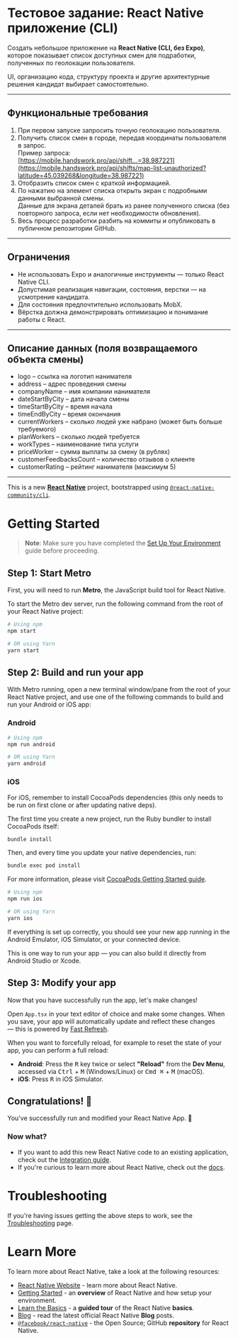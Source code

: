 # Тестовое задание: React Native приложение (CLI)

Создать небольшое приложение на **React Native (CLI, без Expo)**, которое показывает список доступных смен для подработки, полученных по геолокации пользователя.

UI, организацию кода, структуру проекта и другие архитектурные решения кандидат выбирает самостоятельно.

---

## Функциональные требования

1. При первом запуске запросить точную геолокацию пользователя.
2. Получить список смен в городе, передав координаты пользователя в запрос.  
   Пример запроса:  
   [https://mobile.handswork.pro/api/shift...=38.987221](https://mobile.handswork.pro/api/shifts/map-list-unauthorized?latitude=45.039268&longitude=38.987221)
3. Отобразить список смен с краткой информацией.
4. По нажатию на элемент списка открыть экран с подробными данными выбранной смены.  
   Данные для экрана деталей брать из ранее полученного списка (без повторного запроса, если нет необходимости обновления).
5. Весь процесс разработки разбить на коммиты и опубликовать в публичном репозитории GitHub.

---

## Ограничения

- Не использовать Expo и аналогичные инструменты — только React Native CLI.
- Допустимая реализация навигации, состояния, верстки — на усмотрение кандидата.
- Для состояния предпочтительно использовать MobX.
- Вёрстка должна демонстрировать оптимизацию и понимание работы с React.

---

## Описание данных (поля возвращаемого объекта смены)

- logo – ссылка на логотип нанимателя
- address – адрес проведения смены
- companyName – имя компании нанимателя
- dateStartByCity – дата начала смены
- timeStartByCity – время начала
- timeEndByCity – время окончания
- currentWorkers – сколько людей уже набрано (может быть больше требуемого)
- planWorkers – сколько людей требуется
- workTypes – наименование типа услуги
- priceWorker – сумма выплаты за смену (в рублях)
- customerFeedbacksCount – количество отзывов о клиенте
- customerRating – рейтинг нанимателя (максимум 5)

---


This is a new [**React Native**](https://reactnative.dev) project, bootstrapped using [`@react-native-community/cli`](https://github.com/react-native-community/cli).

# Getting Started

> **Note**: Make sure you have completed the [Set Up Your Environment](https://reactnative.dev/docs/set-up-your-environment) guide before proceeding.

## Step 1: Start Metro

First, you will need to run **Metro**, the JavaScript build tool for React Native.

To start the Metro dev server, run the following command from the root of your React Native project:

```sh
# Using npm
npm start

# OR using Yarn
yarn start
```

## Step 2: Build and run your app

With Metro running, open a new terminal window/pane from the root of your React Native project, and use one of the following commands to build and run your Android or iOS app:

### Android

```sh
# Using npm
npm run android

# OR using Yarn
yarn android
```

### iOS

For iOS, remember to install CocoaPods dependencies (this only needs to be run on first clone or after updating native deps).

The first time you create a new project, run the Ruby bundler to install CocoaPods itself:

```sh
bundle install
```

Then, and every time you update your native dependencies, run:

```sh
bundle exec pod install
```

For more information, please visit [CocoaPods Getting Started guide](https://guides.cocoapods.org/using/getting-started.html).

```sh
# Using npm
npm run ios

# OR using Yarn
yarn ios
```

If everything is set up correctly, you should see your new app running in the Android Emulator, iOS Simulator, or your connected device.

This is one way to run your app — you can also build it directly from Android Studio or Xcode.

## Step 3: Modify your app

Now that you have successfully run the app, let's make changes!

Open `App.tsx` in your text editor of choice and make some changes. When you save, your app will automatically update and reflect these changes — this is powered by [Fast Refresh](https://reactnative.dev/docs/fast-refresh).

When you want to forcefully reload, for example to reset the state of your app, you can perform a full reload:

- **Android**: Press the <kbd>R</kbd> key twice or select **"Reload"** from the **Dev Menu**, accessed via <kbd>Ctrl</kbd> + <kbd>M</kbd> (Windows/Linux) or <kbd>Cmd ⌘</kbd> + <kbd>M</kbd> (macOS).
- **iOS**: Press <kbd>R</kbd> in iOS Simulator.

## Congratulations! :tada:

You've successfully run and modified your React Native App. :partying_face:

### Now what?

- If you want to add this new React Native code to an existing application, check out the [Integration guide](https://reactnative.dev/docs/integration-with-existing-apps).
- If you're curious to learn more about React Native, check out the [docs](https://reactnative.dev/docs/getting-started).

# Troubleshooting

If you're having issues getting the above steps to work, see the [Troubleshooting](https://reactnative.dev/docs/troubleshooting) page.

# Learn More

To learn more about React Native, take a look at the following resources:

- [React Native Website](https://reactnative.dev) - learn more about React Native.
- [Getting Started](https://reactnative.dev/docs/environment-setup) - an **overview** of React Native and how setup your environment.
- [Learn the Basics](https://reactnative.dev/docs/getting-started) - a **guided tour** of the React Native **basics**.
- [Blog](https://reactnative.dev/blog) - read the latest official React Native **Blog** posts.
- [`@facebook/react-native`](https://github.com/facebook/react-native) - the Open Source; GitHub **repository** for React Native.
